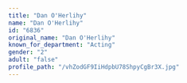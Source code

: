 ```yaml
---
title: "Dan O'Herlihy"
name: "Dan O'Herlihy"
id: "6836"
original_name: "Dan O'Herlihy"
known_for_department: "Acting"
gender: "2"
adult: "false"
profile_path: "/vhZodGF9IiHdpbU78ShpyCgBr3X.jpg"
---
```


